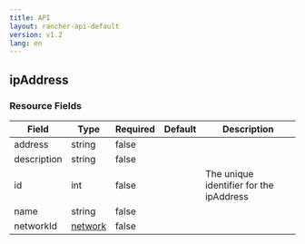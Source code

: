 ```yaml
---
title: API
layout: rancher-api-default
version: v1.2
lang: en
---
```


## ipAddress





### Resource Fields

Field | Type | Required | Default | Description
---|---|---|---|---
address | string | false |  | 
description | string | false |  | 
id | int | false |  | The unique identifier for the ipAddress
name | string | false |  | 
networkId | [network]({{site.baseurl}}/rancher/{{page.version}}/{{page.lang}}/api/api-resources/network/) | false |  | 


